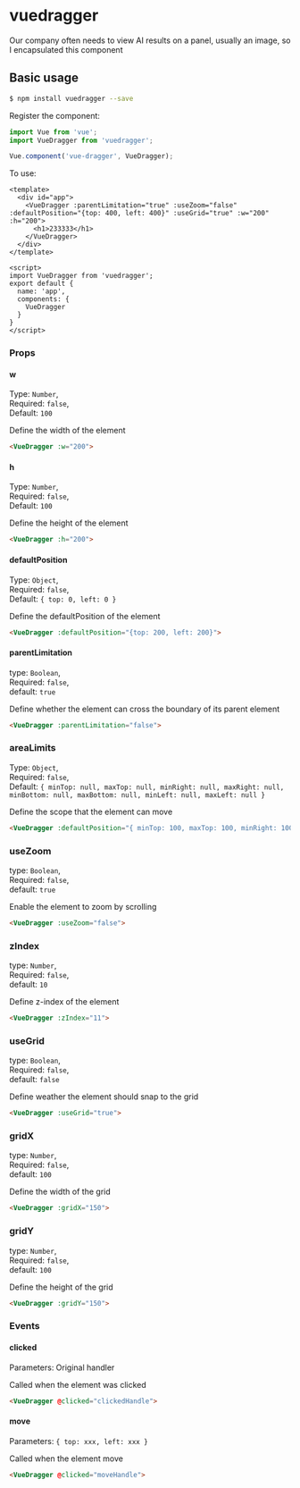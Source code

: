 # vuedragger
Our company often needs to view AI results on a panel, usually an image, so I encapsulated this component

## Basic usage
```bash
$ npm install vuedragger --save
```
Register the component:    
```js
import Vue from 'vue';
import VueDragger from 'vuedragger';

Vue.component('vue-dragger', VueDragger);
```
To use:
```vue
<template>
  <div id="app">
    <VueDragger :parentLimitation="true" :useZoom="false" :defaultPosition="{top: 400, left: 400}" :useGrid="true" :w="200" :h="200">
      <h1>233333</h1>
    </VueDragger>
  </div>
</template>

<script>
import VueDragger from 'vuedragger';
export default {
  name: 'app',
  components: {
    VueDragger
  }
}
</script>

```

### Props

#### w
Type: `Number`,<br>
Required: `false`,<br>
Default: `100`

Define the width of the element
```html
<VueDragger :w="200">
```

#### h
Type: `Number`,<br>
Required: `false`,<br>
Default: `100`

Define the height of the element
```html
<VueDragger :h="200">
```

#### defaultPosition
Type: `Object`,<br>
Required: `false`,<br>
Default: `{ top: 0, left: 0 }`

Define the defaultPosition of the element
```html
<VueDragger :defaultPosition="{top: 200, left: 200}">
```

#### parentLimitation
type: `Boolean`, <br>
Required: `false`,<br>
default: `true`

Define whether the element can cross the boundary of its parent element
```html
<VueDragger :parentLimitation="false">
```

### areaLimits
Type: `Object`,<br>
Required: `false`,<br>
Default: `{ minTop: null, maxTop: null, minRight: null, maxRight: null, minBottom: null, maxBottom: null, minLeft: null, maxLeft: null }`

Define the scope that the element can move
```html
<VueDragger :defaultPosition="{ minTop: 100, maxTop: 100, minRight: 100, maxRight: 100, minBottom: 100, maxBottom: 100, minLeft: 100, maxLeft: 100 }">
```

### useZoom
type: `Boolean`,<br>
Required: `false`,<br>
default: `true`

Enable the element to zoom by scrolling
```html
<VueDragger :useZoom="false">
```

### zIndex
type: `Number`,<br>
Required: `false`,<br>
default: `10`

Define z-index of the element
```html
<VueDragger :zIndex="11">
```

### useGrid
type: `Boolean`,<br>
Required: `false`,<br>
default: `false`

Define weather the element should snap to the grid
```html
<VueDragger :useGrid="true">
```

### gridX
type: `Number`,<br>
Required: `false`,<br>
default: `100`

Define the width of the grid
```html
<VueDragger :gridX="150">
```

### gridY
type: `Number`,<br>
Required: `false`,<br>
default: `100`

Define the height of the grid
```html
<VueDragger :gridY="150">
```

### Events

#### clicked
Parameters: Original handler

Called when the element was clicked
```html
<VueDragger @clicked="clickedHandle">
```

#### move
Parameters: `{ top: xxx, left: xxx }`

Called when the element move
```html
<VueDragger @clicked="moveHandle">
```

             
